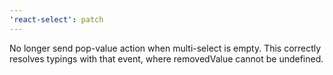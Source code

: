 ```yaml
---
'react-select': patch
---
```


No longer send pop-value action when multi-select is empty. This correctly resolves typings with that event, where removedValue cannot be undefined.
